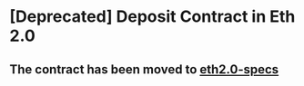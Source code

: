# [Deprecated] Deposit Contract in Eth 2.0

## The contract has been moved to [eth2.0-specs](https://github.com/ethereum/eth2.0-specs/tree/dev/deposit_contract)
